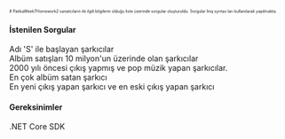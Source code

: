 <span style="font-size:0.5em;"> # PatikaWeek7Homework2 sanatcıların ile ilgili bilgilerin olduğu liste üzerinde sorgular oluşturuldu. Sorgular linq syntax ları kullanılarak yapılmakta.
<H4>İstenilen Sorgular </H4>
Adı 'S' ile başlayan şarkıcılar<br>
Albüm satışları 10 milyon'un üzerinde olan şarkıcılar<br>
2000 yılı öncesi çıkış yapmış ve pop müzik yapan şarkıcılar.<br>
En çok albüm satan şarkıcı<br>
En yeni çıkış yapan şarkıcı ve en eski çıkış yapan şarkıcı<br>
<H4>Gereksinimler</H4>
.NET Core SDK<br>
</span>
